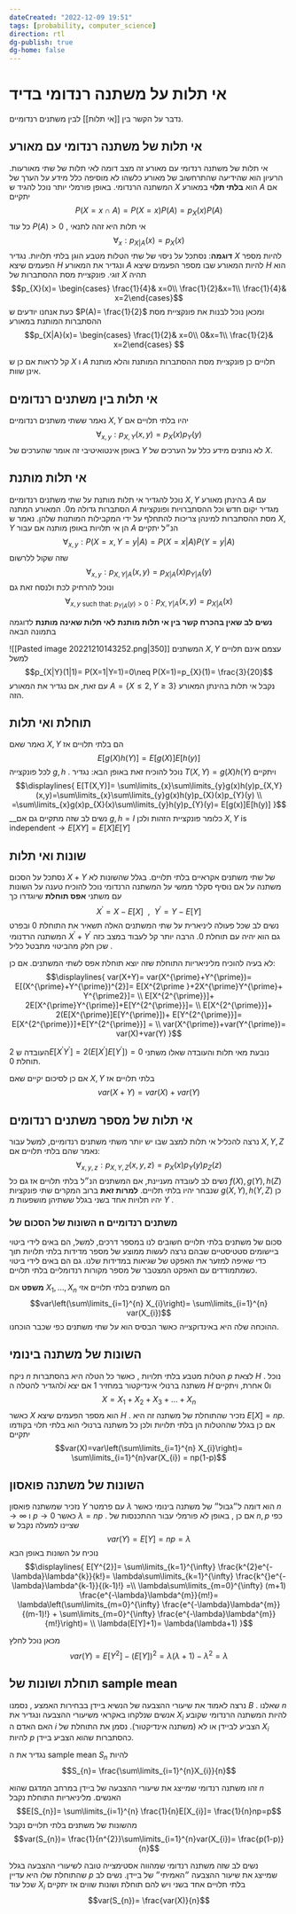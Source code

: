```yaml
---
dateCreated: "2022-12-09 19:51"
tags: [probability, computer_science]
direction: rtl
dg-publish: true
dg-home: false
---
```



# אי תלות על משתנה רנדומי בדיד

נדבר על הקשר בין [[אי תלות]] לבין משתנים רנדומיים.

## אי תלות של משתנה רנדומי עם מאורע
אי תלות של משתנה רנדומי עם מאורע זה מצב דומה לאי תלות של שתי מאורעות. הרעיון הוא שהידיעה שהתרחשוב של מאורע כלשהו לא מוסיפה כלל מידע על הערך של המשתנה הרנדומי. באופן פורמלי יותר נוכל להגיד ש $X$ הוא __בלתי תלוי__ במאורע $A$ אם יתקיים
$$P(X=x \cap A) = P(X=x)P(A)= p_{X}(x)P(A)$$
כל עוד $P(A)>0$ , אי תלות היא זהה לתנאי 
$$\forall_{x}: p_{X|A}(x)= p_{X}(x)$$
__דוגמה__:
נסתכל על ניסוי של שתי הטלות מטבע הוגן בלתי תלויות. נגדיר $X$ להיות מספר הפעמים שיצא $H$ ונגדיר את המאורע $A$ להיות המאורע שבו מספר הפעמים שיצא $H$ הוא זוגי. פונקציית מסת ההסתברות של $X$ תהיה
$$p_{X}(x)= \begin{cases} \frac{1}{4}& x=0\\ \frac{1}{2}&x=1\\ \frac{1}{4}& x=2\end{cases}$$
כעת אנחנו יודעים ש $P(A)= \frac{1}{2}$ ומכאן נוכל לבנות את פונקציית מסת ההסתברות המותנת במאורע
$$p_{X|A}(x)= \begin{cases} \frac{1}{2}& x=0\\ 0&x=1\\ \frac{1}{2}& x=2\end{cases} $$

קל לראות אם כן ש $X$ ו $A$ תלויים כן פונקציית מסת ההסתברות המותנת והלא מותנת אינן שוות.

## אי תלות בין משתנים רנדומים
נאמר ששתי משתנים רנדומיים $X,Y$ יהיו בלתי תלויים אם 
$$\forall_{x,y}:p_{X,Y}(x,y)=p_{X}(x)p_{Y}(y)$$
באופן אינטואיטיבי זה אומר שהערכים של $Y$ לא נותנים מידע כלל על הערכים של $X$.

## אי תלות מותנת
נוכל להגדיר אי תלות מותנת על שתי משתנים רנדומיים $X,Y$ בהינתן מאורע $A$ עם הסתברות גדולה מ0. 
המאורע המתנה $A$ מגדיר יקום חדש וכל ההסתברויות ופונקציות מסת ההסתברות למינהן צריכות להתחלף על ידי המקבילות המותנות שלהן.
נאמר ש $X,Y$ הן אי תלויות באופן מותנה אם עבור $A$ הנ״ל יתקיים
$$\forall_{x,y}: P(X=x,Y=y | A)= P(X=x|A)P(Y=y|A)$$
שזה שקול ללרשום 
$$\forall_{x,y}: p_{X,Y|A}(x,y)= p_{X|A}(x)p_{Y|A}(y)$$
ונוכל להרחיק לכת ולנסח זאת גם 
$$\forall_{x,y\text{ such that: } p_{Y|A}(y)>0}: p_{X,Y|A}(x,y)= p_{X|A}(x)$$

__נשים לב שאין בהכרח קשר בין אי תלות מותנת לאי תלות שאינה מותנת__ לדוגמה בתמונה הבאה 

![[Pasted image 20221210143252.png|350]]
המשתנים $X,Y$ עצמם אינם תלויים למשל 
$$p_{X|Y}(1|1)= P(X=1|Y=1)=0\neq P(X=1)=p_{X}(1)= \frac{3}{20}$$
עם זאת, אם נגדיר את המאורע $A= \{X\leq 2, Y\geq 3\}$ נקבל אי תלות בהינתן המאורע הזה.

## תוחלת ואי תלות
נאמר שאם $X,Y$ הם בלתי תלויים אז 
$$E[g(X)h(Y)]=E[g(X)]E[h(y)]$$
לכל פונקצייה $g,h$ .
נוכל להוכיח זאת באופן הבא:
נגדיר $T(X,Y)=g(X)h(Y)$ ויתקיים
$$\displaylines{
E[T(X,Y)]= \sum\limits_{x}\sum\limits_{y}g(x)h(y)p_{X,Y}(x,y)=\sum\limits_{x}\sum\limits_{y}g(x)h(y)p_{X}(x)p_{Y}(y) \\
=\sum\limits_{x}g(x)p_{X}(x)\sum\limits_{y}h(y)p_{Y}(y)= E[g(x)]E[h(y)]
}$$
__נשים לב שזה מתקיים גם אם $g,h = I$ כלומר פונקציית הזהות ולכן $X,Y \text{ is independent}\rightarrow{ E[XY]=E[X]E[Y]}$


## שונות ואי תלות
נסתכל על הסכום $X+Y$ של שתי משתנים אקראיים בלתי תלויים. בגלל שהשונות לא משתנה על אם נוסיף סקלר ממשי על המשתנה הרנדומי נוכל להוכיח טענה על השונות עם משתני __אפס תוחלת__ שיוגדרו כך
$$X^{\prime}= X-E[X]  \ \ , \ \  Y^{\prime}=Y-E[Y]$$
נשים לב שכל פעולה ליניארית על שתי המשתנים האלה תשאיר את התוחלת 0 ובפרט המשתנה הרדנומי $X^{\prime}+Y^{\prime}$ גם הוא יהיה עם תוחלת 0. הרבה יותר קל לעבוד במצב כזה שכן חלק מהביטוי מתבטל כליל .  

לא בעיה להוכיח מליניאריות התוחלת שזה יוצא תוחלת אפס לשתי המשתנים. אם כן:
$$\displaylines{
var(X+Y)= var(X^{\prime}+Y^{\prime})= E[(X^{\prime}+Y^{\prime})^{2}]= E[X^{2\prime }+2X^{\prime}Y^{\prime}+ Y^{\prime2}]= \\
E[X^{2^{\prime}}]+ 2E[X^{\prime}Y^{\prime}]+E[Y^{2^{\prime}}]=
\\ E[X^{2^{\prime}}]+ 2(E[X^{\prime}]E[Y^{\prime}])+ E[Y^{2^{\prime}}]= E[X^{2^{\prime}}]+E[Y^{2^{\prime}}] = \\
var(X^{\prime})+var(Y^{\prime})= var(X)+var(Y)
}$$


העובדה ש $2E[X^{\prime}Y^{\prime}]=2(E[X^{\prime}]E[Y^{\prime}])=0$ נובעת מאי תלות והעובדה שאלו משתני תוחלת 0.

אם כן לסיכום יקיים שאם $X,Y$ בלתי תלויים אז
$$var(X+Y)=var(X)+var(Y)$$
## אי תלות של מספר משתנים רנדומים
נרצה להכליל אי תלות למצב שבו יש יותר משתי משתנים רנדומיים, למשל עבור $X,Y,Z$ נאמר שהם בלתי תלויים אם:
$$\forall_{x,y,z}: p_{X,Y,Z}(x,y,z)= p_{X}(x)p_{Y}(y)p_{Z}(z)$$
נשים לב לעובדה מעניינת, 
אם המשתנים הנ״ל בלתי תלויים אז גם כל $f(X),g(Y),h(Z)$ שנבחר יהיו בלתי תלויים. __למרות זאת__ ברוב המקרים שתי פונקציות $g(X,Y),h(Y,Z)$ כן יהיו תלויות אחד בשני בגלל ששתיהן מושפעות מ $Y$ . 

### השונות של הסכום של n משתנים רנדומיים
סכום של משתנים בלתי תלויים חשובים לנו במספר דרכים, למשל, הם באים לידי ביטוי ביישומים סטטיסטיים שבהם נרצה לעשות ממוצע של מספר מדידות בלתי תלויות תוך כדי שאיפה למזער את האפקט של שגיאות במדידות שלנו. גם הם באים לידי ביטוי כשמתמודדים עם האפקט המצטבר של מספר מקורות רנדומליים בלתי תלויים. 

__משפט__ אם $X_{1},\dots,X_{n}$ הם משתנים בלתי תלויים אזי 
$$var\left(\sum\limits_{i=1}^{n} X_{i}\right)= \sum\limits_{i=1}^{n} var(X_{i})$$
ההוכחה שלה היא באינדוקצייה כאשר הבסיס הוא על שתי משתנים כפי שכבר הוכחנו.

## השונות של משתנה בינומי
ניקח $n$ הטלות מטבע בלתי תלויות , כאשר כל הטלה היא בהסתברות $p$ לצאת $H$ .
נוכל להגדיר להטלה ה$i$ משתנה ברנולי אינדיקטור במחזיר $1$ אם יצא $H$ ו$0$ אחרת,  ויתקיים 
$$X=X_{1}+X_{2}+X_{3}+\dots+ X_{n}$$
כאשר $X$ הוא מספר הפעמים שיצא $H$ . 
נזכיר שהתוחלת של משתנה זה היא $E[X]=np$. אם כן בגלל שההטלות הן בלתי תלויות ולכן כל משתנה ברנולי הוא בלתי תלוי בקודמו יתקיים
$$var(X)=var\left(\sum\limits_{i=1}^{n} X_{i}\right)= \sum\limits_{i=1}^{n}var(X_{i}) = np(1-p)$$
## השונות של משתנה פואסון
נזכיר שמשתנה פואסון $Y$ עם פרמטר $\lambda$ הוא דומה ל״גבול״ של משתנה בינומי כאשר $n\to\infty$ ו $p\to 0$ כאשר $\lambda = np$ . אם כן , באופן לא פורמלי עבור ההתכנסות של $n,p$ כפי שציינו למעלה נקבל ש 
$$var(Y)=E[Y]=np=\lambda$$
נוכיח על השונות באופן הבא
$$\displaylines{
E[Y^{2}]= \sum\limits_{k=1}^{\infty} \frac{k^{2}e^{-\lambda}\lambda^{k}}{k!}= \lambda\sum\limits_{k=1}^{\infty} \frac{k^{}e^{-\lambda}\lambda^{k-1}}{(k-1)!} =\\
\lambda\sum\limits_{m=0}^{\infty} (m+1) \frac{e^{-\lambda}\lambda^{m}}{m!}= \lambda\left(\sum\limits_{m=0}^{\infty} \frac{e^{-\lambda}\lambda^{m}}{(m-1)!} + \sum\limits_{m=0}^{\infty} \frac{e^{-\lambda}\lambda^{m}}{m!}\right)= \\
\lambda(E[Y]+1)= \lambda(\lambda+1)
}$$

מכאן נוכל לחלץ 
$$var(Y)= E[Y^{2}]-(E[Y])^{2}=\lambda(\lambda+1)-\lambda^{2}=\lambda$$


## תוחלת ושונות של sample mean 
נרצה לאמוד את שיעורי ההצבעה של הנשיא ביידן בבחירות האמצע , נסמנו $B$ . שאלנו $n$ אנשים שנלקחו באקראי משיעורי ההצבעה ונגדיר את $X_{i}$ להיות המשתנה הרנדומי שקובע האם האדם ה $i$ הצביע לביידן או לא (משתנה אינדיקטור).
נסמן את התוחלת של $X_{i}$ להיות $p$ כהסתברות שהוא הצביע ביידן.

נגדיר את ה sample mean $S_{n}$ להיות 
$$S_{n}= \frac{\sum\limits_{i=1}^{n}X_{i}}{n}$$

זהו משתנה רנדומי שמייצג את שיעורי ההצבעה של ביידן במרחב המדגם שהוא $n$ האנשים.
מליניאריות התוחלת נקבל
$$E[S_{n}]= \sum\limits_{i=1}^{n} \frac{1}{n}E[X_{i}]= \frac{1}{n}np=p$$
מהשונות של משתנים בלתי תלויים נקבל 
$$var(S_{n})= \frac{1}{n^{2}}\sum\limits_{i=1}^{n}var(X_{i})= \frac{p(1-p)}{n}$$

נשים לב שזה משתנה רנדומי שמהווה אסטימצייה טובה לשיעורי ההצבעה בגלל שהתוחלת שלו היא עדיין $p$ שמייצג את שיעור ההצבעה ״האמיתי״ של ביידן. נשים לב שכל עוד $X_{i}$ בלתי תלויים אחד בשני ויש להם תוחלת ושונות שווים אז יתקיים 
$$var(S_{n})= \frac{var(X)}{n}$$
